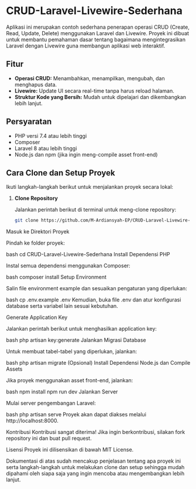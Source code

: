 # CRUD-Laravel-Livewire-Sederhana

Aplikasi ini merupakan contoh sederhana penerapan operasi CRUD (Create, Read, Update, Delete) menggunakan Laravel dan Livewire. Proyek ini dibuat untuk membantu pemahaman dasar tentang bagaimana mengintegrasikan Laravel dengan Livewire guna membangun aplikasi web interaktif.

## Fitur

- **Operasi CRUD:** Menambahkan, menampilkan, mengubah, dan menghapus data.
- **Livewire:** Update UI secara real-time tanpa harus reload halaman.
- **Struktur Kode yang Bersih:** Mudah untuk dipelajari dan dikembangkan lebih lanjut.

## Persyaratan

- PHP versi 7.4 atau lebih tinggi
- Composer
- Laravel 8 atau lebih tinggi
- Node.js dan npm (jika ingin meng-compile asset front-end)

## Cara Clone dan Setup Proyek

Ikuti langkah-langkah berikut untuk menjalankan proyek secara lokal:

1. **Clone Repository**

   Jalankan perintah berikut di terminal untuk meng-clone repository:
   ```bash
   git clone https://github.com/M-Ardiansyah-EP/CRUD-Laravel-Livewire-Sederhana.git
Masuk ke Direktori Proyek

Pindah ke folder proyek:

bash
cd CRUD-Laravel-Livewire-Sederhana
Install Dependensi PHP

Instal semua dependensi menggunakan Composer:

bash
composer install
Setup Environment

Salin file environment example dan sesuaikan pengaturan yang diperlukan:

bash
cp .env.example .env
Kemudian, buka file .env dan atur konfigurasi database serta variabel lain sesuai kebutuhan.

Generate Application Key

Jalankan perintah berikut untuk menghasilkan application key:

bash
php artisan key:generate
Jalankan Migrasi Database

Untuk membuat tabel-tabel yang diperlukan, jalankan:

bash
php artisan migrate
(Opsional) Install Dependensi Node.js dan Compile Assets

Jika proyek menggunakan asset front-end, jalankan:

bash
npm install
npm run dev
Jalankan Server

Mulai server pengembangan Laravel:

bash
php artisan serve
Proyek akan dapat diakses melalui http://localhost:8000.

Kontribusi
Kontribusi sangat diterima! Jika ingin berkontribusi, silakan fork repository ini dan buat pull request.

Lisensi
Proyek ini dilisensikan di bawah MIT License.

Dokumentasi di atas sudah mencakup penjelasan tentang apa proyek ini serta langkah-langkah untuk melakukan clone dan setup sehingga mudah dipahami oleh siapa saja yang ingin mencoba atau mengembangkan lebih lanjut.






